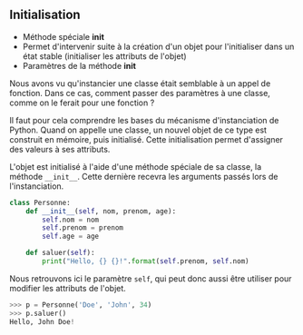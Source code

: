 ## Initialisation

+ Méthode spéciale __init__
+ Permet d'intervenir suite à la création d'un objet pour l'initialiser dans un état stable (initialiser les attributs de l'objet)
+ Paramètres de la méthode __init__

Nous avons vu qu'instancier une classe était semblable à un appel de fonction.
Dans ce cas, comment passer des paramètres à une classe, comme on le ferait pour une fonction ?

Il faut pour cela comprendre les bases du mécanisme d'instanciation de Python.
Quand on appelle une classe, un nouvel objet de ce type est construit en mémoire, puis initialisé. Cette initialisation permet d'assigner des valeurs à ses attributs.

L'objet est initialisé à l'aide d'une méthode spéciale de sa classe, la méthode `__init__`. Cette dernière recevra les arguments passés lors de l'instanciation.

```python
class Personne:
    def __init__(self, nom, prenom, age):
        self.nom = nom
        self.prenom = prenom
        self.age = age

    def saluer(self):
        print("Hello, {} {}!".format(self.prenom, self.nom)
```

Nous retrouvons ici le paramètre `self`, qui peut donc aussi être utiliser pour modifier les attributs de l'objet.

```python
>>> p = Personne('Doe', 'John', 34)
>>> p.saluer()
Hello, John Doe!
```
